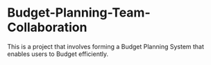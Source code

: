 # Budget-Planning-Team-Collaboration
This is a project that involves forming a Budget Planning System that enables users to Budget efficiently.
